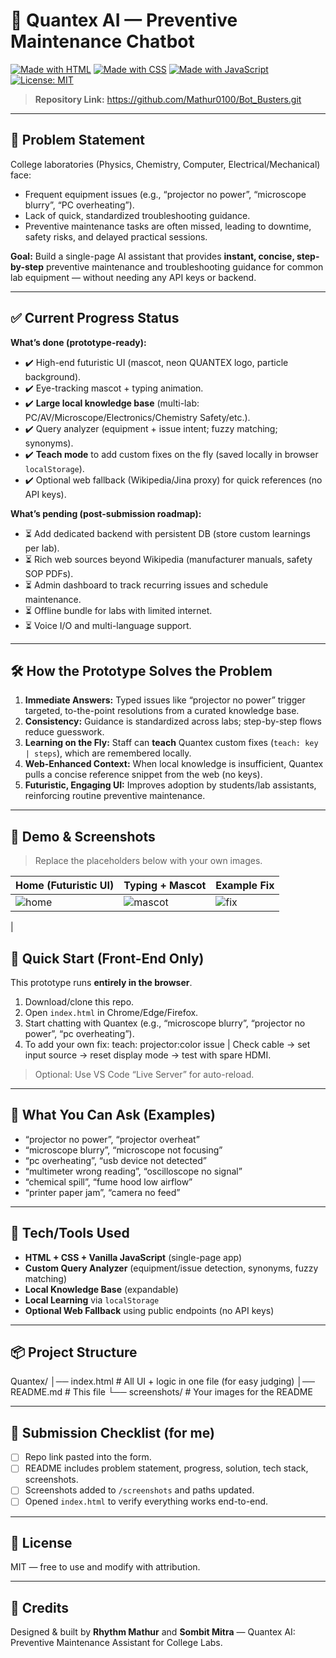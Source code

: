 # 🤖 Quantex AI — Preventive Maintenance Chatbot

[![Made with HTML](https://img.shields.io/badge/Made%20with-HTML-orange?style=for-the-badge&logo=html5)](https://developer.mozilla.org/en-US/docs/Web/HTML)
[![Made with CSS](https://img.shields.io/badge/Made%20with-CSS-blue?style=for-the-badge&logo=css3)](https://developer.mozilla.org/en-US/docs/Web/CSS)
[![Made with JavaScript](https://img.shields.io/badge/Made%20with-JavaScript-yellow?style=for-the-badge&logo=javascript)](https://developer.mozilla.org/en-US/docs/Web/JavaScript)
[![License: MIT](https://img.shields.io/badge/License-MIT-green?style=for-the-badge)](https://opensource.org/licenses/MIT)

> **Repository Link:** https://github.com/Mathur0100/Bot_Busters.git

---

## 🧩 Problem Statement

College laboratories (Physics, Chemistry, Computer, Electrical/Mechanical) face:
- Frequent equipment issues (e.g., “projector no power”, “microscope blurry”, “PC overheating”).
- Lack of quick, standardized troubleshooting guidance.
- Preventive maintenance tasks are often missed, leading to downtime, safety risks, and delayed practical sessions.

**Goal:** Build a single-page AI assistant that provides **instant, concise, step-by-step** preventive maintenance and troubleshooting guidance for common lab equipment — without needing any API keys or backend.

---

## ✅ Current Progress Status

**What’s done (prototype-ready):**
- ✔️ High-end futuristic UI (mascot, neon QUANTEX logo, particle background).
- ✔️ Eye-tracking mascot + typing animation.
- ✔️ **Large local knowledge base** (multi-lab: PC/AV/Microscope/Electronics/Chemistry Safety/etc.).
- ✔️ Query analyzer (equipment + issue intent; fuzzy matching; synonyms).
- ✔️ **Teach mode** to add custom fixes on the fly (saved locally in browser `localStorage`).
- ✔️ Optional web fallback (Wikipedia/Jina proxy) for quick references (no API keys).

**What’s pending (post-submission roadmap):**
- ⏳ Add dedicated backend with persistent DB (store custom learnings per lab).
- ⏳ Rich web sources beyond Wikipedia (manufacturer manuals, safety SOP PDFs).
- ⏳ Admin dashboard to track recurring issues and schedule maintenance.
- ⏳ Offline bundle for labs with limited internet.
- ⏳ Voice I/O and multi-language support.

---

## 🛠️ How the Prototype Solves the Problem

1. **Immediate Answers:** Typed issues like “projector no power” trigger targeted, to-the-point resolutions from a curated knowledge base.
2. **Consistency:** Guidance is standardized across labs; step-by-step flows reduce guesswork.
3. **Learning on the Fly:** Staff can **teach** Quantex custom fixes (`teach: key | steps`), which are remembered locally.
4. **Web-Enhanced Context:** When local knowledge is insufficient, Quantex pulls a concise reference snippet from the web (no keys).
5. **Futuristic, Engaging UI:** Improves adoption by students/lab assistants, reinforcing routine preventive maintenance.

---

## 🧪 Demo & Screenshots

> Replace the placeholders below with your own images.

| Home (Futuristic UI) | Typing + Mascot | Example Fix |
|---|---|---|
|![home](https://github.com/user-attachments/assets/f894f638-889e-4082-a154-129b003051bd) | ![mascot](https://github.com/user-attachments/assets/51b5b3f9-c79d-4dac-baa8-88a257df6a90) | ![fix](https://github.com/user-attachments/assets/d13cdd53-072b-47b2-877a-2c8845f00b81)
|


## 🚀 Quick Start (Front-End Only)

This prototype runs **entirely in the browser**.

1. Download/clone this repo.
2. Open `index.html` in Chrome/Edge/Firefox.
3. Start chatting with Quantex (e.g., “microscope blurry”, “projector no power”, “pc overheating”).
4. To add your own fix:
teach: projector:color issue | Check cable → set input source → reset display mode → test with spare HDMI.

> Optional: Use VS Code “Live Server” for auto-reload.

---

## 🧠 What You Can Ask (Examples)

- “projector no power”, “projector overheat”
- “microscope blurry”, “microscope not focusing”
- “pc overheating”, “usb device not detected”
- “multimeter wrong reading”, “oscilloscope no signal”
- “chemical spill”, “fume hood low airflow”
- “printer paper jam”, “camera no feed”

---

## 🧰 Tech/Tools Used

- **HTML + CSS + Vanilla JavaScript** (single-page app)
- **Custom Query Analyzer** (equipment/issue detection, synonyms, fuzzy matching)
- **Local Knowledge Base** (expandable)
- **Local Learning** via `localStorage`
- **Optional Web Fallback** using public endpoints (no API keys)

---

## 📦 Project Structure

Quantex/
│── index.html # All UI + logic in one file (for easy judging)
│── README.md # This file
└── screenshots/ # Your images for the README

---

## 🧭 Submission Checklist (for me)

- [ ] Repo link pasted into the form.
- [ ] README includes problem statement, progress, solution, tech stack, screenshots.
- [ ] Screenshots added to `/screenshots` and paths updated.
- [ ] Opened `index.html` to verify everything works end-to-end.

---

## 📜 License

MIT — free to use and modify with attribution.

---

## 🙌 Credits

Designed & built by **Rhythm Mathur** and **Sombit Mitra** — Quantex AI: Preventive Maintenance Assistant for College Labs.

